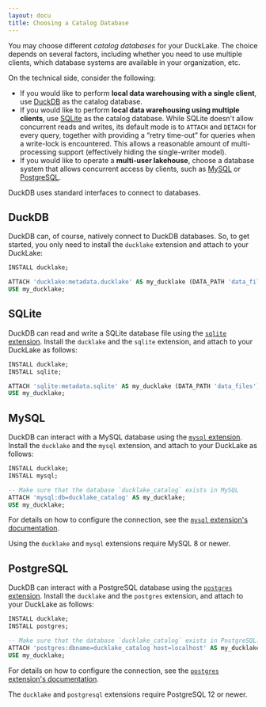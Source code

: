 ```yaml
---
layout: docu
title: Choosing a Catalog Database
---
```


You may choose different _catalog databases_ for your DuckLake.
The choice depends on several factors, including whether you need to use multiple clients, which database systems are available in your organization, etc.

On the technical side, consider the following:

* If you would like to perform **local data warehousing with a single client**, use [DuckDB](#duckdb) as the catalog database.
* If you would like to perform **local data warehousing using multiple clients**, use [SQLite](#sqlite) as the catalog database.
  While SQLite doesn't allow concurrent reads and writes, its default mode is to `ATTACH` and `DETACH` for every query, together with providing a “retry time-out” for queries when a write-lock is encountered. This allows a reasonable amount of multi-processing support (effectively hiding the single-writer model).
* If you would like to operate a **multi-user lakehouse**, choose a database system that allows concurrent access by clients, such as [MySQL](#mysql) or [PostgreSQL](#postgresql).

DuckDB uses standard interfaces to connect to databases.

## DuckDB

DuckDB can, of course, natively connect to DuckDB databases.
So, to get started, you only need to install the `ducklake` extension and attach to your DuckLake:

```sql
INSTALL ducklake;

ATTACH 'ducklake:metadata.ducklake' AS my_ducklake (DATA_PATH 'data_files');
USE my_ducklake;
```

## SQLite

DuckDB can read and write a SQLite database file using the [`sqlite` extension](https://duckdb.org/docs/stable/core_extensions/sqlite).
Install the `ducklake` and the `sqlite` extension, and attach to your DuckLake as follows:

```sql
INSTALL ducklake;
INSTALL sqlite;

ATTACH 'sqlite:metadata.sqlite' AS my_ducklake (DATA_PATH 'data_files');
USE my_ducklake;
```

## MySQL

DuckDB can interact with a MySQL database using the [`mysql` extension](https://duckdb.org/docs/stable/core_extensions/mysql).
Install the `ducklake` and the `mysql` extension, and attach to your DuckLake as follows:

```sql
INSTALL ducklake;
INSTALL mysql;

-- Make sure that the database `ducklake_catalog` exists in MySQL
ATTACH 'mysql:db=ducklake_catalog' AS my_ducklake;
USE my_ducklake;
```

For details on how to configure the connection, see the [`mysql` extension's documentation](https://duckdb.org/docs/stable/core_extensions/mysql#configuration).

Using the `ducklake` and `mysql` extensions require MySQL 8 or newer.

## PostgreSQL

DuckDB can interact with a PostgreSQL database using the [`postgres` extension](https://duckdb.org/docs/stable/core_extensions/postgres).
Install the `ducklake` and the `postgres` extension, and attach to your DuckLake as follows:

```sql
INSTALL ducklake;
INSTALL postgres;

-- Make sure that the database `ducklake_catalog` exists in PostgreSQL.
ATTACH 'postgres:dbname=ducklake_catalog host=localhost' AS my_ducklake;
USE my_ducklake;
```

For details on how to configure the connection, see the [`postgres` extension's documentation](https://duckdb.org/docs/stable/core_extensions/postgres#configuration).

The `ducklake` and `postgresql` extensions require PostgreSQL 12 or newer.
